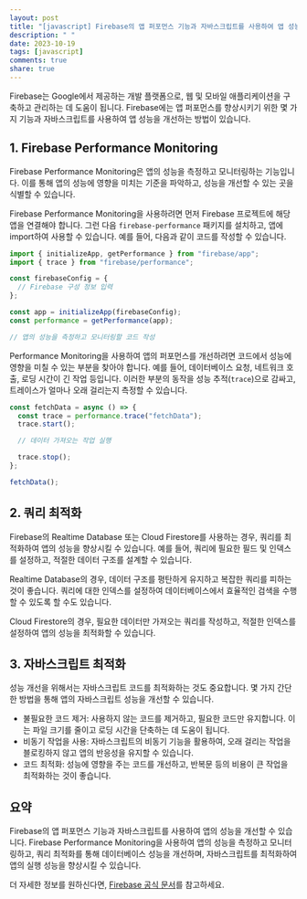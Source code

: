 ```yaml
---
layout: post
title: "[javascript] Firebase의 앱 퍼포먼스 기능과 자바스크립트를 사용하여 앱 성능 개선하기"
description: " "
date: 2023-10-19
tags: [javascript]
comments: true
share: true
---
```


Firebase는 Google에서 제공하는 개발 플랫폼으로, 웹 및 모바일 애플리케이션을 구축하고 관리하는 데 도움이 됩니다. Firebase에는 앱 퍼포먼스를 향상시키기 위한 몇 가지 기능과 자바스크립트를 사용하여 앱 성능을 개선하는 방법이 있습니다.

## 1. Firebase Performance Monitoring

Firebase Performance Monitoring은 앱의 성능을 측정하고 모니터링하는 기능입니다. 이를 통해 앱의 성능에 영향을 미치는 기준을 파악하고, 성능을 개선할 수 있는 곳을 식별할 수 있습니다.

Firebase Performance Monitoring을 사용하려면 먼저 Firebase 프로젝트에 해당 앱을 연결해야 합니다. 그런 다음 `firebase-performance` 패키지를 설치하고, 앱에 import하여 사용할 수 있습니다. 예를 들어, 다음과 같이 코드를 작성할 수 있습니다.

```javascript
import { initializeApp, getPerformance } from "firebase/app";
import { trace } from "firebase/performance";

const firebaseConfig = {
  // Firebase 구성 정보 입력
};

const app = initializeApp(firebaseConfig);
const performance = getPerformance(app);

// 앱의 성능을 측정하고 모니터링할 코드 작성
```

Performance Monitoring을 사용하여 앱의 퍼포먼스를 개선하려면 코드에서 성능에 영향을 미칠 수 있는 부분을 찾아야 합니다. 예를 들어, 데이터베이스 요청, 네트워크 호출, 로딩 시간이 긴 작업 등입니다. 이러한 부분의 동작을 성능 추적(`trace`)으로 감싸고, 트레이스가 얼마나 오래 걸리는지 측정할 수 있습니다.

```javascript
const fetchData = async () => {
  const trace = performance.trace("fetchData");
  trace.start();

  // 데이터 가져오는 작업 실행

  trace.stop();
};

fetchData();
```

## 2. 쿼리 최적화

Firebase의 Realtime Database 또는 Cloud Firestore를 사용하는 경우, 쿼리를 최적화하여 앱의 성능을 향상시킬 수 있습니다. 예를 들어, 쿼리에 필요한 필드 및 인덱스를 설정하고, 적절한 데이터 구조를 설계할 수 있습니다.

Realtime Database의 경우, 데이터 구조를 평탄하게 유지하고 복잡한 쿼리를 피하는 것이 좋습니다. 쿼리에 대한 인덱스를 설정하여 데이터베이스에서 효율적인 검색을 수행할 수 있도록 할 수도 있습니다.

Cloud Firestore의 경우, 필요한 데이터만 가져오는 쿼리를 작성하고, 적절한 인덱스를 설정하여 앱의 성능을 최적화할 수 있습니다.

## 3. 자바스크립트 최적화

성능 개선을 위해서는 자바스크립트 코드를 최적화하는 것도 중요합니다. 몇 가지 간단한 방법을 통해 앱의 자바스크립트 성능을 개선할 수 있습니다.

- 불필요한 코드 제거: 사용하지 않는 코드를 제거하고, 필요한 코드만 유지합니다. 이는 파일 크기를 줄이고 로딩 시간을 단축하는 데 도움이 됩니다.
- 비동기 작업을 사용: 자바스크립트의 비동기 기능을 활용하여, 오래 걸리는 작업을 블로킹하지 않고 앱의 반응성을 유지할 수 있습니다.
- 코드 최적화: 성능에 영향을 주는 코드를 개선하고, 반복문 등의 비용이 큰 작업을 최적화하는 것이 좋습니다.

## 요약

Firebase의 앱 퍼포먼스 기능과 자바스크립트를 사용하여 앱의 성능을 개선할 수 있습니다. Firebase Performance Monitoring을 사용하여 앱의 성능을 측정하고 모니터링하고, 쿼리 최적화를 통해 데이터베이스 성능을 개선하며, 자바스크립트를 최적화하여 앱의 실행 성능을 향상시킬 수 있습니다.

더 자세한 정보를 원하신다면, [Firebase 공식 문서](https://firebase.google.com/docs/perf-mon?hl=ko)를 참고하세요.